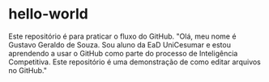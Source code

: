 # hello-world
Este repositório é para praticar o fluxo do GitHub.
"Olá, meu nome é Gustavo Geraldo de Souza. Sou aluno da EaD UniCesumar e estou aprendendo a usar o GitHub como parte do processo de Inteligência Competitiva. Este repositório é uma demonstração de como editar arquivos no GitHub."
